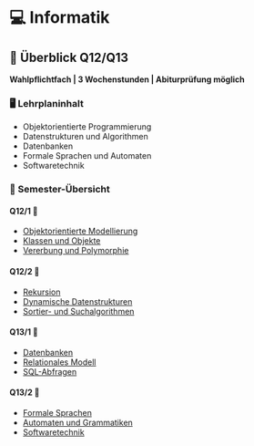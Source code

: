 # 💻 Informatik

## 🎯 Überblick Q12/Q13
**Wahlpflichtfach | 3 Wochenstunden | Abiturprüfung möglich**

### 🖥️ Lehrplaninhalt
- Objektorientierte Programmierung
- Datenstrukturen und Algorithmen
- Datenbanken
- Formale Sprachen und Automaten
- Softwaretechnik

### 📅 Semester-Übersicht
#### Q12/1 🍂
- [Objektorientierte Modellierung](https://www.lehrplanplus.bayern.de/fachlehrplan/gymnasium/12/informatik)
- [Klassen und Objekte](https://www.lehrplanplus.bayern.de/fachlehrplan/gymnasium/12/informatik)
- [Vererbung und Polymorphie](https://www.lehrplanplus.bayern.de/fachlehrplan/gymnasium/12/informatik)

#### Q12/2 🌸
- [Rekursion](https://www.lehrplanplus.bayern.de/fachlehrplan/gymnasium/12/informatik)
- [Dynamische Datenstrukturen](https://www.lehrplanplus.bayern.de/fachlehrplan/gymnasium/12/informatik)
- [Sortier- und Suchalgorithmen](https://www.lehrplanplus.bayern.de/fachlehrplan/gymnasium/12/informatik)

#### Q13/1 🍂
- [Datenbanken](https://www.lehrplanplus.bayern.de/fachlehrplan/gymnasium/13/informatik)
- [Relationales Modell](https://www.lehrplanplus.bayern.de/fachlehrplan/gymnasium/13/informatik)
- [SQL-Abfragen](https://www.lehrplanplus.bayern.de/fachlehrplan/gymnasium/13/informatik)

#### Q13/2 🌸
- [Formale Sprachen](https://www.lehrplanplus.bayern.de/fachlehrplan/gymnasium/13/informatik)
- [Automaten und Grammatiken](https://www.lehrplanplus.bayern.de/fachlehrplan/gymnasium/13/informatik)
- [Softwaretechnik](https://www.lehrplanplus.bayern.de/fachlehrplan/gymnasium/13/informatik)
